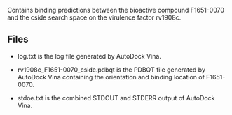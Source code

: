 Contains binding predictions between the bioactive compound F1651-0070 and the cside search space on the virulence factor rv1908c.

## Files

- log.txt is the log file generated by AutoDock Vina.

- rv1908c_F1651-0070_cside.pdbqt is the PDBQT file generated by AutoDock Vina containing the orientation and binding location of F1651-0070.

- stdoe.txt is the combined STDOUT and STDERR output of AutoDock Vina.

